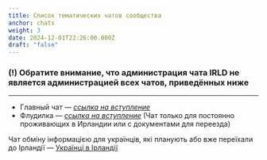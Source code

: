 ```yaml
---
title: Список тематических чатов сообщества
anchor: chats
weight: 3
date: 2024-12-01T22:26:00.000Z
draft: "false"
---
```

### (!) Обратите внимание, что администрация чата IRLD не является администрацией всех чатов, приведённых ниже
- - -
- Главный чат — [_ссылка на вступление_](https://t.me/irlnd)
- Флудилка — [_ссылка на вступление_](https://t.me/+VtftmID4B1DfJADS) (Чат только для постоянно проживающих в Ирландии или с документами для переезда)


Чат обміну інформацією для українців, які планують або вже переїхали до Ірландії  — [Українці в Ірландії](https://t.me/ukrainianinireland)

